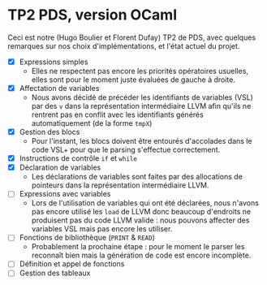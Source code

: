 # TP2 PDS, version OCaml

Ceci est notre (Hugo Boulier et Florent Dufay) TP2 de PDS, avec quelques remarques sur nos choix d'implémentations, et l'état actuel du projet.

- [x] Expressions simples
    - Elles ne respectent pas encore les priorités opératoires usuelles, elles sont pour le moment juste évaluées de gauche à droite.
- [x] Affectation de variables
    - Nous avons décidé de précéder les identifiants de variables (VSL) par des `v` dans la représentation intermédiaire LLVM afin qu'ils ne rentrent pas en conflit avec les identifiants générés automatiquement (de la forme `tmpX`)
- [x] Gestion des blocs
    - Pour l'instant, les blocs doivent être entourés d'accolades dans le code VSL+ pour que le parsing s'effectue correctement.
- [x] Instructions de contrôle `if` et `while`
- [x] Déclaration de variables
    - Les déclarations de variables sont faites par des allocations de pointeurs dans la représentation intermédiaire LLVM.
- [ ] Expressions avec variables
    - Lors de l'utilisation de variables qui ont été déclarées, nous n'avons pas encore utilisé les `load` de LLVM donc beaucoup d'endroits ne produisent pas du code LLVM valide : nous pouvons affecter des variables VSL mais pas encore les utiliser.
- [ ] Fonctions de bibliothèque (`PRINT` & `READ`)
    - Probablement la prochaine étape : pour le moment le parser les reconnaît bien mais la génération de code est encore incomplète.
- [ ] Définition et appel de fonctions
- [ ] Gestion des tableaux
